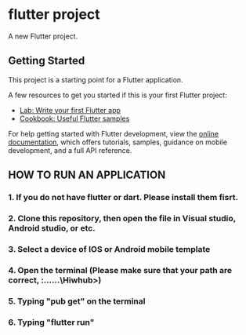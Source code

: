 # flutter project

A new Flutter project.

## Getting Started

This project is a starting point for a Flutter application.

A few resources to get you started if this is your first Flutter project:

- [Lab: Write your first Flutter app](https://docs.flutter.dev/get-started/codelab)
- [Cookbook: Useful Flutter samples](https://docs.flutter.dev/cookbook)

For help getting started with Flutter development, view the
[online documentation](https://docs.flutter.dev/), which offers tutorials,
samples, guidance on mobile development, and a full API reference.

## HOW TO RUN AN APPLICATION
### 1. If you do not have flutter or dart. Please install them fisrt.
### 2. Clone this repository, then open the file in Visual studio, Android studio, or etc.
### 3. Select a device of IOS or Android mobile template
### 4. Open the terminal (Please make sure that your path are correct, :...\...\Hiwhub>)
### 5. Typing "pub get" on the terminal
### 6. Typing "flutter run" 
